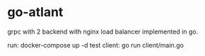 # go-atlant
grpc with 2 backend with nginx load balancer implemented in go.

run: docker-compose up -d
test client: go run client/main.go
